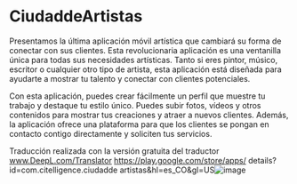 # CiudaddeArtistas

Presentamos la última aplicación móvil artística que cambiará su forma de conectar con sus clientes. Esta revolucionaria aplicación es una ventanilla única para todas sus necesidades artísticas. Tanto si eres pintor, músico, escritor o cualquier otro tipo de artista, esta aplicación está diseñada para ayudarte a mostrar tu talento y conectar con clientes potenciales.

Con esta aplicación, puedes crear fácilmente un perfil que muestre tu trabajo y destaque tu estilo único. Puedes subir fotos, vídeos y otros contenidos para mostrar tus creaciones y atraer a nuevos clientes. Además, la aplicación ofrece una plataforma para que los clientes se pongan en contacto contigo directamente y soliciten tus servicios.

Traducción realizada con la versión gratuita del traductor www.DeepL.com/Translator
https://play.google.com/store/apps/
details?id=com.citelligence.ciudadde
artistas&hl=es_CO&gl=US![image](https://user-images.githubusercontent.com/20672796/220213898-a7b1d854-770e-4838-bc9b-0147ed4118c5.png)
